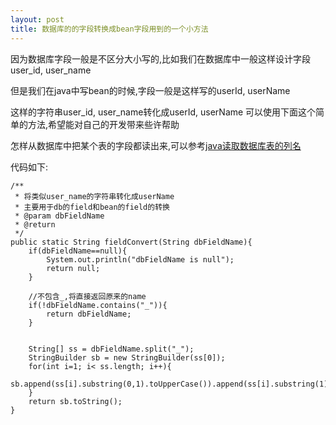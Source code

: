 ```yaml
---
layout: post
title: 数据库的的字段转换成bean字段用到的一个小方法
---
```


因为数据库字段一般是不区分大小写的,比如我们在数据库中一般这样设计字段user\_id, user\_name

但是我们在java中写bean的时候,字段一般是这样写的userId, userName


这样的字符串user_id, user_name转化成userId, userName 可以使用下面这个简单的方法,希望能对自己的开发带来些许帮助

怎样从数据库中把某个表的字段都读出来,可以参考[java读取数据库表的列名](http://www.codeif.com/post/466)

代码如下:

    /**
     * 将类似user_name的字符串转化成userName
     * 主要用于db的field和bean的field的转换
     * @param dbFieldName
     * @return
     */
    public static String fieldConvert(String dbFieldName){
        if(dbFieldName==null){
            System.out.println("dbFieldName is null");
            return null;
        }
        
        //不包含_,将直接返回原来的name
        if(!dbFieldName.contains("_")){
            return dbFieldName;
        }
        
        
        String[] ss = dbFieldName.split("_");
        StringBuilder sb = new StringBuilder(ss[0]);
        for(int i=1; i< ss.length; i++){
            sb.append(ss[i].substring(0,1).toUpperCase()).append(ss[i].substring(1));
        }
        return sb.toString();
    }
